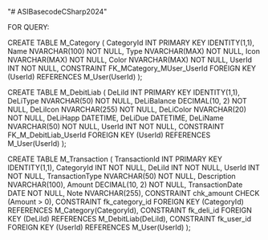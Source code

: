 "# ASIBasecodeCSharp2024" 

FOR QUERY:

CREATE TABLE M_Category (
    CategoryId INT PRIMARY KEY IDENTITY(1,1),
    Name NVARCHAR(100) NOT NULL,
    Type NVARCHAR(MAX) NOT NULL,
    Icon NVARCHAR(MAX) NOT NULL,
    Color NVARCHAR(MAX) NOT NULL,
    UserId INT NOT NULL,
    CONSTRAINT FK_MCategory_MUser_UserId FOREIGN KEY (UserId) REFERENCES M_User(UserId)
); 


CREATE TABLE M_DebitLiab (
    DeLiId INT PRIMARY KEY IDENTITY(1,1),
    DeLiType NVARCHAR(50) NOT NULL,
    DeLiBalance DECIMAL(10, 2) NOT NULL,
    DeLiIcon NVARCHAR(255) NOT NULL,
    DeLiColor NVARCHAR(20) NOT NULL,
    DeLiHapp DATETIME,
    DeLiDue DATETIME,
    DeLiName NVARCHAR(50) NOT NULL,
    UserId INT NOT NULL,
    CONSTRAINT FK_M_DebitLiab_UserId FOREIGN KEY (UserId) REFERENCES M_User(UserId)
);



CREATE TABLE M_Transaction (
    TransactionId INT PRIMARY KEY IDENTITY(1,1),
    CategoryId INT NOT NULL,
    DeLiId INT NOT NULL,
    UserId INT NOT NULL,
    TransactionType NVARCHAR(50) NOT NULL,
    Description NVARCHAR(100),
    Amount DECIMAL(10, 2) NOT NULL,
    TransactionDate DATE NOT NULL,
    Note NVARCHAR(255),
    CONSTRAINT chk_amount CHECK (Amount > 0),
    CONSTRAINT fk_category_id FOREIGN KEY (CategoryId) REFERENCES M_Category(CategoryId),
    CONSTRAINT fk_deli_id FOREIGN KEY (DeLiId) REFERENCES M_DebitLiab(DeLiId),
    CONSTRAINT fk_user_id FOREIGN KEY (UserId) REFERENCES M_User(UserId)
);
